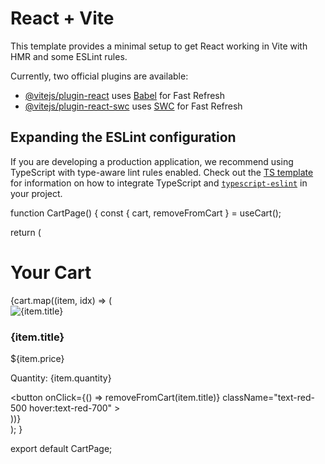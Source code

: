# React + Vite

This template provides a minimal setup to get React working in Vite with HMR and some ESLint rules.

Currently, two official plugins are available:

- [@vitejs/plugin-react](https://github.com/vitejs/vite-plugin-react/blob/main/packages/plugin-react) uses [Babel](https://babeljs.io/) for Fast Refresh
- [@vitejs/plugin-react-swc](https://github.com/vitejs/vite-plugin-react/blob/main/packages/plugin-react-swc) uses [SWC](https://swc.rs/) for Fast Refresh

## Expanding the ESLint configuration

If you are developing a production application, we recommend using TypeScript with type-aware lint rules enabled. Check out the [TS template](https://github.com/vitejs/vite/tree/main/packages/create-vite/template-react-ts) for information on how to integrate TypeScript and [`typescript-eslint`](https://typescript-eslint.io) in your project.




function CartPage() {
  const { cart, removeFromCart } = useCart();

  

  return (
    <div className="min-h-screen bg-gray-100 p-6 py-16">
      <h1 className="text-3xl font-bold text-center text-[#0B3224] mb-8">
        Your Cart
      </h1>
      <div className="space-y-6 max-w-3xl mx-auto">
        {cart.map((item, idx) => (
          <div
            key={idx}
            className="flex items-center justify-between bg-white p-4 rounded-lg shadow"
          >
            <div className="flex items-center gap-4">
              <img
                src={item.image}
                alt={item.title}
                className="w-16 h-16 object-cover"
              />
              <div>
                <h3 className="font-semibold">{item.title}</h3>
                <p className="text-gray-600">${item.price}</p>
                <p className="text-sm text-gray-500">
                  Quantity: {item.quantity}
                </p>
              </div>
            </div>
            <button
              onClick={() => removeFromCart(item.title)}
              className="text-red-500 hover:text-red-700"
            >
              <FaTrash />
            </button>
          </div>
        ))}
      </div>
    </div>
  );
}

export default CartPage;
